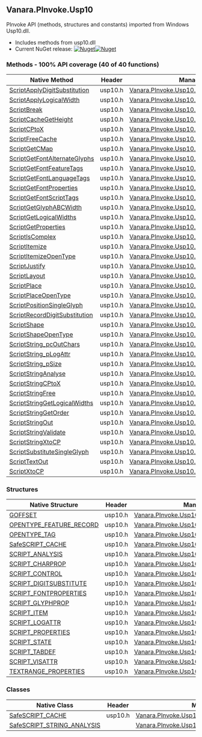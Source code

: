 ## Vanara.PInvoke.Usp10  
PInvoke API (methods, structures and constants) imported from Windows Usp10.dll.

- Includes methods from usp10.dll  
- Current NuGet release: [![Nuget](https://img.shields.io/nuget/v/Vanara.PInvoke.Usp10?logo=nuget&style=flat-square)![Nuget](https://img.shields.io/nuget/dt/Vanara.PInvoke.Usp10?label=%20&style=flat-square)](https://www.nuget.org/packages/Vanara.PInvoke.Usp10)  
### Methods - 100% API coverage (40 of 40 functions)  
Native Method | Header | Managed Method  
--- | --- | ---  
[ScriptApplyDigitSubstitution](https://www.google.com/search?num=5&q=ScriptApplyDigitSubstitution+site%3Adocs.microsoft.com) | usp10.h | [Vanara.PInvoke.Usp10.ScriptApplyDigitSubstitution](https://github.com/dahall/Vanara/search?l=C%23&q=ScriptApplyDigitSubstitution)  
[ScriptApplyLogicalWidth](https://www.google.com/search?num=5&q=ScriptApplyLogicalWidth+site%3Adocs.microsoft.com) | usp10.h | [Vanara.PInvoke.Usp10.ScriptApplyLogicalWidth](https://github.com/dahall/Vanara/search?l=C%23&q=ScriptApplyLogicalWidth)  
[ScriptBreak](https://www.google.com/search?num=5&q=ScriptBreak+site%3Adocs.microsoft.com) | usp10.h | [Vanara.PInvoke.Usp10.ScriptBreak](https://github.com/dahall/Vanara/search?l=C%23&q=ScriptBreak)  
[ScriptCacheGetHeight](https://www.google.com/search?num=5&q=ScriptCacheGetHeight+site%3Adocs.microsoft.com) | usp10.h | [Vanara.PInvoke.Usp10.ScriptCacheGetHeight](https://github.com/dahall/Vanara/search?l=C%23&q=ScriptCacheGetHeight)  
[ScriptCPtoX](https://www.google.com/search?num=5&q=ScriptCPtoX+site%3Adocs.microsoft.com) | usp10.h | [Vanara.PInvoke.Usp10.ScriptCPtoX](https://github.com/dahall/Vanara/search?l=C%23&q=ScriptCPtoX)  
[ScriptFreeCache](https://www.google.com/search?num=5&q=ScriptFreeCache+site%3Adocs.microsoft.com) | usp10.h | [Vanara.PInvoke.Usp10.ScriptFreeCache](https://github.com/dahall/Vanara/search?l=C%23&q=ScriptFreeCache)  
[ScriptGetCMap](https://www.google.com/search?num=5&q=ScriptGetCMap+site%3Adocs.microsoft.com) | usp10.h | [Vanara.PInvoke.Usp10.ScriptGetCMap](https://github.com/dahall/Vanara/search?l=C%23&q=ScriptGetCMap)  
[ScriptGetFontAlternateGlyphs](https://www.google.com/search?num=5&q=ScriptGetFontAlternateGlyphs+site%3Adocs.microsoft.com) | usp10.h | [Vanara.PInvoke.Usp10.ScriptGetFontAlternateGlyphs](https://github.com/dahall/Vanara/search?l=C%23&q=ScriptGetFontAlternateGlyphs)  
[ScriptGetFontFeatureTags](https://www.google.com/search?num=5&q=ScriptGetFontFeatureTags+site%3Adocs.microsoft.com) | usp10.h | [Vanara.PInvoke.Usp10.ScriptGetFontFeatureTags](https://github.com/dahall/Vanara/search?l=C%23&q=ScriptGetFontFeatureTags)  
[ScriptGetFontLanguageTags](https://www.google.com/search?num=5&q=ScriptGetFontLanguageTags+site%3Adocs.microsoft.com) | usp10.h | [Vanara.PInvoke.Usp10.ScriptGetFontLanguageTags](https://github.com/dahall/Vanara/search?l=C%23&q=ScriptGetFontLanguageTags)  
[ScriptGetFontProperties](https://www.google.com/search?num=5&q=ScriptGetFontProperties+site%3Adocs.microsoft.com) | usp10.h | [Vanara.PInvoke.Usp10.ScriptGetFontProperties](https://github.com/dahall/Vanara/search?l=C%23&q=ScriptGetFontProperties)  
[ScriptGetFontScriptTags](https://www.google.com/search?num=5&q=ScriptGetFontScriptTags+site%3Adocs.microsoft.com) | usp10.h | [Vanara.PInvoke.Usp10.ScriptGetFontScriptTags](https://github.com/dahall/Vanara/search?l=C%23&q=ScriptGetFontScriptTags)  
[ScriptGetGlyphABCWidth](https://www.google.com/search?num=5&q=ScriptGetGlyphABCWidth+site%3Adocs.microsoft.com) | usp10.h | [Vanara.PInvoke.Usp10.ScriptGetGlyphABCWidth](https://github.com/dahall/Vanara/search?l=C%23&q=ScriptGetGlyphABCWidth)  
[ScriptGetLogicalWidths](https://www.google.com/search?num=5&q=ScriptGetLogicalWidths+site%3Adocs.microsoft.com) | usp10.h | [Vanara.PInvoke.Usp10.ScriptGetLogicalWidths](https://github.com/dahall/Vanara/search?l=C%23&q=ScriptGetLogicalWidths)  
[ScriptGetProperties](https://www.google.com/search?num=5&q=ScriptGetProperties+site%3Adocs.microsoft.com) | usp10.h | [Vanara.PInvoke.Usp10.ScriptGetProperties](https://github.com/dahall/Vanara/search?l=C%23&q=ScriptGetProperties)  
[ScriptIsComplex](https://www.google.com/search?num=5&q=ScriptIsComplex+site%3Adocs.microsoft.com) | usp10.h | [Vanara.PInvoke.Usp10.ScriptIsComplex](https://github.com/dahall/Vanara/search?l=C%23&q=ScriptIsComplex)  
[ScriptItemize](https://www.google.com/search?num=5&q=ScriptItemize+site%3Adocs.microsoft.com) | usp10.h | [Vanara.PInvoke.Usp10.ScriptItemize](https://github.com/dahall/Vanara/search?l=C%23&q=ScriptItemize)  
[ScriptItemizeOpenType](https://www.google.com/search?num=5&q=ScriptItemizeOpenType+site%3Adocs.microsoft.com) | usp10.h | [Vanara.PInvoke.Usp10.ScriptItemizeOpenType](https://github.com/dahall/Vanara/search?l=C%23&q=ScriptItemizeOpenType)  
[ScriptJustify](https://www.google.com/search?num=5&q=ScriptJustify+site%3Adocs.microsoft.com) | usp10.h | [Vanara.PInvoke.Usp10.ScriptJustify](https://github.com/dahall/Vanara/search?l=C%23&q=ScriptJustify)  
[ScriptLayout](https://www.google.com/search?num=5&q=ScriptLayout+site%3Adocs.microsoft.com) | usp10.h | [Vanara.PInvoke.Usp10.ScriptLayout](https://github.com/dahall/Vanara/search?l=C%23&q=ScriptLayout)  
[ScriptPlace](https://www.google.com/search?num=5&q=ScriptPlace+site%3Adocs.microsoft.com) | usp10.h | [Vanara.PInvoke.Usp10.ScriptPlace](https://github.com/dahall/Vanara/search?l=C%23&q=ScriptPlace)  
[ScriptPlaceOpenType](https://www.google.com/search?num=5&q=ScriptPlaceOpenType+site%3Adocs.microsoft.com) | usp10.h | [Vanara.PInvoke.Usp10.ScriptPlaceOpenType](https://github.com/dahall/Vanara/search?l=C%23&q=ScriptPlaceOpenType)  
[ScriptPositionSingleGlyph](https://www.google.com/search?num=5&q=ScriptPositionSingleGlyph+site%3Adocs.microsoft.com) | usp10.h | [Vanara.PInvoke.Usp10.ScriptPositionSingleGlyph](https://github.com/dahall/Vanara/search?l=C%23&q=ScriptPositionSingleGlyph)  
[ScriptRecordDigitSubstitution](https://www.google.com/search?num=5&q=ScriptRecordDigitSubstitution+site%3Adocs.microsoft.com) | usp10.h | [Vanara.PInvoke.Usp10.ScriptRecordDigitSubstitution](https://github.com/dahall/Vanara/search?l=C%23&q=ScriptRecordDigitSubstitution)  
[ScriptShape](https://www.google.com/search?num=5&q=ScriptShape+site%3Adocs.microsoft.com) | usp10.h | [Vanara.PInvoke.Usp10.ScriptShape](https://github.com/dahall/Vanara/search?l=C%23&q=ScriptShape)  
[ScriptShapeOpenType](https://www.google.com/search?num=5&q=ScriptShapeOpenType+site%3Adocs.microsoft.com) | usp10.h | [Vanara.PInvoke.Usp10.ScriptShapeOpenType](https://github.com/dahall/Vanara/search?l=C%23&q=ScriptShapeOpenType)  
[ScriptString_pcOutChars](https://www.google.com/search?num=5&q=ScriptString_pcOutChars+site%3Adocs.microsoft.com) | usp10.h | [Vanara.PInvoke.Usp10.ScriptString_pcOutChars](https://github.com/dahall/Vanara/search?l=C%23&q=ScriptString_pcOutChars)  
[ScriptString_pLogAttr](https://www.google.com/search?num=5&q=ScriptString_pLogAttr+site%3Adocs.microsoft.com) | usp10.h | [Vanara.PInvoke.Usp10.ScriptString_pLogAttr](https://github.com/dahall/Vanara/search?l=C%23&q=ScriptString_pLogAttr)  
[ScriptString_pSize](https://www.google.com/search?num=5&q=ScriptString_pSize+site%3Adocs.microsoft.com) | usp10.h | [Vanara.PInvoke.Usp10.ScriptString_pSize](https://github.com/dahall/Vanara/search?l=C%23&q=ScriptString_pSize)  
[ScriptStringAnalyse](https://www.google.com/search?num=5&q=ScriptStringAnalyse+site%3Adocs.microsoft.com) | usp10.h | [Vanara.PInvoke.Usp10.ScriptStringAnalyse](https://github.com/dahall/Vanara/search?l=C%23&q=ScriptStringAnalyse)  
[ScriptStringCPtoX](https://www.google.com/search?num=5&q=ScriptStringCPtoX+site%3Adocs.microsoft.com) | usp10.h | [Vanara.PInvoke.Usp10.ScriptStringCPtoX](https://github.com/dahall/Vanara/search?l=C%23&q=ScriptStringCPtoX)  
[ScriptStringFree](https://www.google.com/search?num=5&q=ScriptStringFree+site%3Adocs.microsoft.com) | usp10.h | [Vanara.PInvoke.Usp10.ScriptStringFree](https://github.com/dahall/Vanara/search?l=C%23&q=ScriptStringFree)  
[ScriptStringGetLogicalWidths](https://www.google.com/search?num=5&q=ScriptStringGetLogicalWidths+site%3Adocs.microsoft.com) | usp10.h | [Vanara.PInvoke.Usp10.ScriptStringGetLogicalWidths](https://github.com/dahall/Vanara/search?l=C%23&q=ScriptStringGetLogicalWidths)  
[ScriptStringGetOrder](https://www.google.com/search?num=5&q=ScriptStringGetOrder+site%3Adocs.microsoft.com) | usp10.h | [Vanara.PInvoke.Usp10.ScriptStringGetOrder](https://github.com/dahall/Vanara/search?l=C%23&q=ScriptStringGetOrder)  
[ScriptStringOut](https://www.google.com/search?num=5&q=ScriptStringOut+site%3Adocs.microsoft.com) | usp10.h | [Vanara.PInvoke.Usp10.ScriptStringOut](https://github.com/dahall/Vanara/search?l=C%23&q=ScriptStringOut)  
[ScriptStringValidate](https://www.google.com/search?num=5&q=ScriptStringValidate+site%3Adocs.microsoft.com) | usp10.h | [Vanara.PInvoke.Usp10.ScriptStringValidate](https://github.com/dahall/Vanara/search?l=C%23&q=ScriptStringValidate)  
[ScriptStringXtoCP](https://www.google.com/search?num=5&q=ScriptStringXtoCP+site%3Adocs.microsoft.com) | usp10.h | [Vanara.PInvoke.Usp10.ScriptStringXtoCP](https://github.com/dahall/Vanara/search?l=C%23&q=ScriptStringXtoCP)  
[ScriptSubstituteSingleGlyph](https://www.google.com/search?num=5&q=ScriptSubstituteSingleGlyph+site%3Adocs.microsoft.com) | usp10.h | [Vanara.PInvoke.Usp10.ScriptSubstituteSingleGlyph](https://github.com/dahall/Vanara/search?l=C%23&q=ScriptSubstituteSingleGlyph)  
[ScriptTextOut](https://www.google.com/search?num=5&q=ScriptTextOut+site%3Adocs.microsoft.com) | usp10.h | [Vanara.PInvoke.Usp10.ScriptTextOut](https://github.com/dahall/Vanara/search?l=C%23&q=ScriptTextOut)  
[ScriptXtoCP](https://www.google.com/search?num=5&q=ScriptXtoCP+site%3Adocs.microsoft.com) | usp10.h | [Vanara.PInvoke.Usp10.ScriptXtoCP](https://github.com/dahall/Vanara/search?l=C%23&q=ScriptXtoCP)  
### Structures  
Native Structure | Header | Managed Structure  
--- | --- | ---  
[GOFFSET](https://www.google.com/search?num=5&q=GOFFSET+site%3Adocs.microsoft.com) | usp10.h | [Vanara.PInvoke.Usp10.GOFFSET](https://github.com/dahall/Vanara/search?l=C%23&q=GOFFSET)  
[OPENTYPE_FEATURE_RECORD](https://www.google.com/search?num=5&q=OPENTYPE_FEATURE_RECORD+site%3Adocs.microsoft.com) | usp10.h | [Vanara.PInvoke.Usp10.OPENTYPE_FEATURE_RECORD](https://github.com/dahall/Vanara/search?l=C%23&q=OPENTYPE_FEATURE_RECORD)  
[OPENTYPE_TAG](https://www.google.com/search?num=5&q=OPENTYPE_TAG+site%3Adocs.microsoft.com) | usp10.h | [Vanara.PInvoke.Usp10.OPENTYPE_TAG](https://github.com/dahall/Vanara/search?l=C%23&q=OPENTYPE_TAG)  
[SafeSCRIPT_CACHE](https://www.google.com/search?num=5&q=SafeSCRIPT_CACHE+site%3Adocs.microsoft.com) | usp10.h | [Vanara.PInvoke.Usp10.SafeSCRIPT_CACHE](https://github.com/dahall/Vanara/search?l=C%23&q=SafeSCRIPT_CACHE)  
[SCRIPT_ANALYSIS](https://www.google.com/search?num=5&q=SCRIPT_ANALYSIS+site%3Adocs.microsoft.com) | usp10.h | [Vanara.PInvoke.Usp10.SCRIPT_ANALYSIS](https://github.com/dahall/Vanara/search?l=C%23&q=SCRIPT_ANALYSIS)  
[SCRIPT_CHARPROP](https://www.google.com/search?num=5&q=SCRIPT_CHARPROP+site%3Adocs.microsoft.com) | usp10.h | [Vanara.PInvoke.Usp10.SCRIPT_CHARPROP](https://github.com/dahall/Vanara/search?l=C%23&q=SCRIPT_CHARPROP)  
[SCRIPT_CONTROL](https://www.google.com/search?num=5&q=SCRIPT_CONTROL+site%3Adocs.microsoft.com) | usp10.h | [Vanara.PInvoke.Usp10.SCRIPT_CONTROL](https://github.com/dahall/Vanara/search?l=C%23&q=SCRIPT_CONTROL)  
[SCRIPT_DIGITSUBSTITUTE](https://www.google.com/search?num=5&q=SCRIPT_DIGITSUBSTITUTE+site%3Adocs.microsoft.com) | usp10.h | [Vanara.PInvoke.Usp10.SCRIPT_DIGITSUBSTITUTE](https://github.com/dahall/Vanara/search?l=C%23&q=SCRIPT_DIGITSUBSTITUTE)  
[SCRIPT_FONTPROPERTIES](https://www.google.com/search?num=5&q=SCRIPT_FONTPROPERTIES+site%3Adocs.microsoft.com) | usp10.h | [Vanara.PInvoke.Usp10.SCRIPT_FONTPROPERTIES](https://github.com/dahall/Vanara/search?l=C%23&q=SCRIPT_FONTPROPERTIES)  
[SCRIPT_GLYPHPROP](https://www.google.com/search?num=5&q=SCRIPT_GLYPHPROP+site%3Adocs.microsoft.com) | usp10.h | [Vanara.PInvoke.Usp10.SCRIPT_GLYPHPROP](https://github.com/dahall/Vanara/search?l=C%23&q=SCRIPT_GLYPHPROP)  
[SCRIPT_ITEM](https://www.google.com/search?num=5&q=SCRIPT_ITEM+site%3Adocs.microsoft.com) | usp10.h | [Vanara.PInvoke.Usp10.SCRIPT_ITEM](https://github.com/dahall/Vanara/search?l=C%23&q=SCRIPT_ITEM)  
[SCRIPT_LOGATTR](https://www.google.com/search?num=5&q=SCRIPT_LOGATTR+site%3Adocs.microsoft.com) | usp10.h | [Vanara.PInvoke.Usp10.SCRIPT_LOGATTR](https://github.com/dahall/Vanara/search?l=C%23&q=SCRIPT_LOGATTR)  
[SCRIPT_PROPERTIES](https://www.google.com/search?num=5&q=SCRIPT_PROPERTIES+site%3Adocs.microsoft.com) | usp10.h | [Vanara.PInvoke.Usp10.SCRIPT_PROPERTIES](https://github.com/dahall/Vanara/search?l=C%23&q=SCRIPT_PROPERTIES)  
[SCRIPT_STATE](https://www.google.com/search?num=5&q=SCRIPT_STATE+site%3Adocs.microsoft.com) | usp10.h | [Vanara.PInvoke.Usp10.SCRIPT_STATE](https://github.com/dahall/Vanara/search?l=C%23&q=SCRIPT_STATE)  
[SCRIPT_TABDEF](https://www.google.com/search?num=5&q=SCRIPT_TABDEF+site%3Adocs.microsoft.com) | usp10.h | [Vanara.PInvoke.Usp10.SCRIPT_TABDEF](https://github.com/dahall/Vanara/search?l=C%23&q=SCRIPT_TABDEF)  
[SCRIPT_VISATTR](https://www.google.com/search?num=5&q=SCRIPT_VISATTR+site%3Adocs.microsoft.com) | usp10.h | [Vanara.PInvoke.Usp10.SCRIPT_VISATTR](https://github.com/dahall/Vanara/search?l=C%23&q=SCRIPT_VISATTR)  
[TEXTRANGE_PROPERTIES](https://www.google.com/search?num=5&q=TEXTRANGE_PROPERTIES+site%3Adocs.microsoft.com) | usp10.h | [Vanara.PInvoke.Usp10.TEXTRANGE_PROPERTIES](https://github.com/dahall/Vanara/search?l=C%23&q=TEXTRANGE_PROPERTIES)  
### Classes  
Native Class | Header | Managed Class  
--- | --- | ---  
[SafeSCRIPT_CACHE](https://www.google.com/search?num=5&q=SafeSCRIPT_CACHE+site%3Adocs.microsoft.com) | usp10.h | [Vanara.PInvoke.Usp10.SafeSCRIPT_CACHE](https://github.com/dahall/Vanara/search?l=C%23&q=SafeSCRIPT_CACHE)  
[SafeSCRIPT_STRING_ANALYSIS](https://www.google.com/search?num=5&q=SafeSCRIPT_STRING_ANALYSIS+site%3Adocs.microsoft.com) |  | [Vanara.PInvoke.Usp10.SafeSCRIPT_STRING_ANALYSIS](https://github.com/dahall/Vanara/search?l=C%23&q=SafeSCRIPT_STRING_ANALYSIS)  
